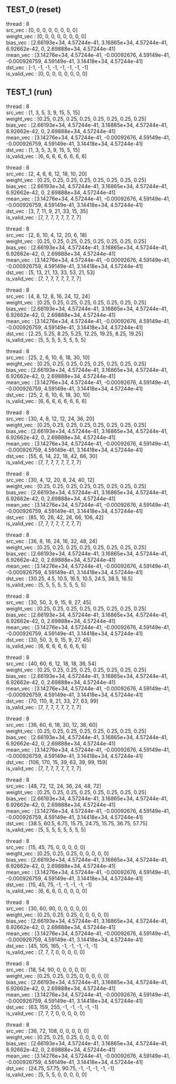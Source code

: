 ## TEST_0 (reset)

thread : 8  
src_vec : [0, 0, 0, 0, 0, 0, 0, 0]  
weight_vec : [0, 0, 0, 0, 0, 0, 0, 0]  
bias_vec : [2.66193e+34, 4.57244e-41, 3.16865e+34, 4.57244e-41, 6.92662e-42, 0, 2.69888e+34, 4.57244e-41]  
mean_vec : [3.14276e+34, 4.57244e-41, -0.00092676, 4.59149e-41, -0.000926759, 4.59149e-41, 3.14418e+34, 4.57244e-41]  
dst_vec : [-1, -1, -1, -1, -1, -1, -1, -1]  
is_valid_vec : [0, 0, 0, 0, 0, 0, 0, 0]  

## TEST_1 (run)

thread : 8  
src_vec : [1, 3, 5, 3, 9, 15, 5, 15]  
weight_vec : [0.25, 0.25, 0.25, 0.25, 0.25, 0.25, 0.25, 0.25]  
bias_vec : [2.66193e+34, 4.57244e-41, 3.16865e+34, 4.57244e-41, 6.92662e-42, 0, 2.69888e+34, 4.57244e-41]  
mean_vec : [3.14276e+34, 4.57244e-41, -0.00092676, 4.59149e-41, -0.000926759, 4.59149e-41, 3.14418e+34, 4.57244e-41]  
dst_vec : [1, 3, 5, 3, 9, 15, 5, 15]  
is_valid_vec : [6, 6, 6, 6, 6, 6, 6, 6]  

thread : 8  
src_vec : [2, 4, 6, 6, 12, 18, 10, 20]  
weight_vec : [0.25, 0.25, 0.25, 0.25, 0.25, 0.25, 0.25, 0.25]  
bias_vec : [2.66193e+34, 4.57244e-41, 3.16865e+34, 4.57244e-41, 6.92662e-42, 0, 2.69888e+34, 4.57244e-41]  
mean_vec : [3.14276e+34, 4.57244e-41, -0.00092676, 4.59149e-41, -0.000926759, 4.59149e-41, 3.14418e+34, 4.57244e-41]  
dst_vec : [3, 7, 11, 9, 21, 33, 15, 35]  
is_valid_vec : [7, 7, 7, 7, 7, 7, 7, 7]  

thread : 8  
src_vec : [2, 6, 10, 4, 12, 20, 6, 18]  
weight_vec : [0.25, 0.25, 0.25, 0.25, 0.25, 0.25, 0.25, 0.25]  
bias_vec : [2.66193e+34, 4.57244e-41, 3.16865e+34, 4.57244e-41, 6.92662e-42, 0, 2.69888e+34, 4.57244e-41]  
mean_vec : [3.14276e+34, 4.57244e-41, -0.00092676, 4.59149e-41, -0.000926759, 4.59149e-41, 3.14418e+34, 4.57244e-41]  
dst_vec : [5, 13, 21, 13, 33, 53, 21, 53]  
is_valid_vec : [7, 7, 7, 7, 7, 7, 7, 7]  

thread : 8  
src_vec : [4, 8, 12, 8, 16, 24, 12, 24]  
weight_vec : [0.25, 0.25, 0.25, 0.25, 0.25, 0.25, 0.25, 0.25]  
bias_vec : [2.66193e+34, 4.57244e-41, 3.16865e+34, 4.57244e-41, 6.92662e-42, 0, 2.69888e+34, 4.57244e-41]  
mean_vec : [3.14276e+34, 4.57244e-41, -0.00092676, 4.59149e-41, -0.000926759, 4.59149e-41, 3.14418e+34, 4.57244e-41]  
dst_vec : [2.25, 5.25, 8.25, 5.25, 12.25, 19.25, 8.25, 19.25]  
is_valid_vec : [5, 5, 5, 5, 5, 5, 5, 5]  

thread : 8  
src_vec : [25, 2, 6, 10, 6, 18, 30, 10]  
weight_vec : [0.25, 0.25, 0.25, 0.25, 0.25, 0.25, 0.25, 0.25]  
bias_vec : [2.66193e+34, 4.57244e-41, 3.16865e+34, 4.57244e-41, 6.92662e-42, 0, 2.69888e+34, 4.57244e-41]  
mean_vec : [3.14276e+34, 4.57244e-41, -0.00092676, 4.59149e-41, -0.000926759, 4.59149e-41, 3.14418e+34, 4.57244e-41]  
dst_vec : [25, 2, 6, 10, 6, 18, 30, 10]  
is_valid_vec : [6, 6, 6, 6, 6, 6, 6, 6]  

thread : 8  
src_vec : [30, 4, 8, 12, 12, 24, 36, 20]  
weight_vec : [0.25, 0.25, 0.25, 0.25, 0.25, 0.25, 0.25, 0.25]  
bias_vec : [2.66193e+34, 4.57244e-41, 3.16865e+34, 4.57244e-41, 6.92662e-42, 0, 2.69888e+34, 4.57244e-41]  
mean_vec : [3.14276e+34, 4.57244e-41, -0.00092676, 4.59149e-41, -0.000926759, 4.59149e-41, 3.14418e+34, 4.57244e-41]  
dst_vec : [55, 6, 14, 22, 18, 42, 66, 30]  
is_valid_vec : [7, 7, 7, 7, 7, 7, 7, 7]  

thread : 8  
src_vec : [30, 4, 12, 20, 8, 24, 40, 12]  
weight_vec : [0.25, 0.25, 0.25, 0.25, 0.25, 0.25, 0.25, 0.25]  
bias_vec : [2.66193e+34, 4.57244e-41, 3.16865e+34, 4.57244e-41, 6.92662e-42, 0, 2.69888e+34, 4.57244e-41]  
mean_vec : [3.14276e+34, 4.57244e-41, -0.00092676, 4.59149e-41, -0.000926759, 4.59149e-41, 3.14418e+34, 4.57244e-41]  
dst_vec : [85, 10, 26, 42, 26, 66, 106, 42]  
is_valid_vec : [7, 7, 7, 7, 7, 7, 7, 7]  

thread : 8  
src_vec : [36, 8, 16, 24, 16, 32, 48, 24]  
weight_vec : [0.25, 0.25, 0.25, 0.25, 0.25, 0.25, 0.25, 0.25]  
bias_vec : [2.66193e+34, 4.57244e-41, 3.16865e+34, 4.57244e-41, 6.92662e-42, 0, 2.69888e+34, 4.57244e-41]  
mean_vec : [3.14276e+34, 4.57244e-41, -0.00092676, 4.59149e-41, -0.000926759, 4.59149e-41, 3.14418e+34, 4.57244e-41]  
dst_vec : [30.25, 4.5, 10.5, 16.5, 10.5, 24.5, 38.5, 16.5]  
is_valid_vec : [5, 5, 5, 5, 5, 5, 5, 5]  

thread : 8  
src_vec : [30, 50, 3, 9, 15, 9, 27, 45]  
weight_vec : [0.25, 0.25, 0.25, 0.25, 0.25, 0.25, 0.25, 0.25]  
bias_vec : [2.66193e+34, 4.57244e-41, 3.16865e+34, 4.57244e-41, 6.92662e-42, 0, 2.69888e+34, 4.57244e-41]  
mean_vec : [3.14276e+34, 4.57244e-41, -0.00092676, 4.59149e-41, -0.000926759, 4.59149e-41, 3.14418e+34, 4.57244e-41]  
dst_vec : [30, 50, 3, 9, 15, 9, 27, 45]  
is_valid_vec : [6, 6, 6, 6, 6, 6, 6, 6]  

thread : 8  
src_vec : [40, 60, 6, 12, 18, 18, 36, 54]  
weight_vec : [0.25, 0.25, 0.25, 0.25, 0.25, 0.25, 0.25, 0.25]  
bias_vec : [2.66193e+34, 4.57244e-41, 3.16865e+34, 4.57244e-41, 6.92662e-42, 0, 2.69888e+34, 4.57244e-41]  
mean_vec : [3.14276e+34, 4.57244e-41, -0.00092676, 4.59149e-41, -0.000926759, 4.59149e-41, 3.14418e+34, 4.57244e-41]  
dst_vec : [70, 110, 9, 21, 33, 27, 63, 99]  
is_valid_vec : [7, 7, 7, 7, 7, 7, 7, 7]  

thread : 8  
src_vec : [36, 60, 6, 18, 30, 12, 36, 60]  
weight_vec : [0.25, 0.25, 0.25, 0.25, 0.25, 0.25, 0.25, 0.25]  
bias_vec : [2.66193e+34, 4.57244e-41, 3.16865e+34, 4.57244e-41, 6.92662e-42, 0, 2.69888e+34, 4.57244e-41]  
mean_vec : [3.14276e+34, 4.57244e-41, -0.00092676, 4.59149e-41, -0.000926759, 4.59149e-41, 3.14418e+34, 4.57244e-41]  
dst_vec : [106, 170, 15, 39, 63, 39, 99, 159]  
is_valid_vec : [7, 7, 7, 7, 7, 7, 7, 7]  

thread : 8  
src_vec : [48, 72, 12, 24, 36, 24, 48, 72]  
weight_vec : [0.25, 0.25, 0.25, 0.25, 0.25, 0.25, 0.25, 0.25]  
bias_vec : [2.66193e+34, 4.57244e-41, 3.16865e+34, 4.57244e-41, 6.92662e-42, 0, 2.69888e+34, 4.57244e-41]  
mean_vec : [3.14276e+34, 4.57244e-41, -0.00092676, 4.59149e-41, -0.000926759, 4.59149e-41, 3.14418e+34, 4.57244e-41]  
dst_vec : [38.5, 60.5, 6.75, 15.75, 24.75, 15.75, 36.75, 57.75]  
is_valid_vec : [5, 5, 5, 5, 5, 5, 5, 5]  

thread : 8  
src_vec : [15, 45, 75, 0, 0, 0, 0, 0]  
weight_vec : [0.25, 0.25, 0.25, 0, 0, 0, 0, 0]  
bias_vec : [2.66193e+34, 4.57244e-41, 3.16865e+34, 4.57244e-41, 6.92662e-42, 0, 2.69888e+34, 4.57244e-41]  
mean_vec : [3.14276e+34, 4.57244e-41, -0.00092676, 4.59149e-41, -0.000926759, 4.59149e-41, 3.14418e+34, 4.57244e-41]  
dst_vec : [15, 45, 75, -1, -1, -1, -1, -1]  
is_valid_vec : [6, 6, 6, 0, 0, 0, 0, 0]  

thread : 8  
src_vec : [30, 60, 90, 0, 0, 0, 0, 0]  
weight_vec : [0.25, 0.25, 0.25, 0, 0, 0, 0, 0]  
bias_vec : [2.66193e+34, 4.57244e-41, 3.16865e+34, 4.57244e-41, 6.92662e-42, 0, 2.69888e+34, 4.57244e-41]  
mean_vec : [3.14276e+34, 4.57244e-41, -0.00092676, 4.59149e-41, -0.000926759, 4.59149e-41, 3.14418e+34, 4.57244e-41]  
dst_vec : [45, 105, 165, -1, -1, -1, -1, -1]  
is_valid_vec : [7, 7, 7, 0, 0, 0, 0, 0]  

thread : 8  
src_vec : [18, 54, 90, 0, 0, 0, 0, 0]  
weight_vec : [0.25, 0.25, 0.25, 0, 0, 0, 0, 0]  
bias_vec : [2.66193e+34, 4.57244e-41, 3.16865e+34, 4.57244e-41, 6.92662e-42, 0, 2.69888e+34, 4.57244e-41]  
mean_vec : [3.14276e+34, 4.57244e-41, -0.00092676, 4.59149e-41, -0.000926759, 4.59149e-41, 3.14418e+34, 4.57244e-41]  
dst_vec : [63, 159, 255, -1, -1, -1, -1, -1]  
is_valid_vec : [7, 7, 7, 0, 0, 0, 0, 0]  

thread : 8  
src_vec : [36, 72, 108, 0, 0, 0, 0, 0]  
weight_vec : [0.25, 0.25, 0.25, 0, 0, 0, 0, 0]  
bias_vec : [2.66193e+34, 4.57244e-41, 3.16865e+34, 4.57244e-41, 6.92662e-42, 0, 2.69888e+34, 4.57244e-41]  
mean_vec : [3.14276e+34, 4.57244e-41, -0.00092676, 4.59149e-41, -0.000926759, 4.59149e-41, 3.14418e+34, 4.57244e-41]  
dst_vec : [24.75, 57.75, 90.75, -1, -1, -1, -1, -1]  
is_valid_vec : [5, 5, 5, 0, 0, 0, 0, 0]  


